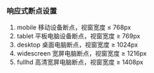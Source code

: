 ### 响应式断点设置

1. mobile 移动设备断点，视窗宽度 ≤ 768px
2. tablet 平板电脑设备断点，视窗宽度 ≥ 769px
3. desktop 桌面电脑断点，视窗宽度 ≥ 1024px
4. widescreen 宽屏电脑断点，视窗宽度 ≥ 1216px
5. fullhd 高清宽屏电脑断点，视窗宽度 ≥ 1408px
